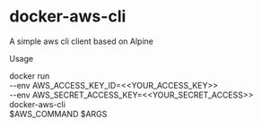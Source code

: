 # docker-aws-cli

A simple aws cli client based on Alpine

Usage

docker run \
--env AWS_ACCESS_KEY_ID=<<YOUR_ACCESS_KEY>> \
--env AWS_SECRET_ACCESS_KEY=<<YOUR_SECRET_ACCESS>> \
docker-aws-cli \
$AWS_COMMAND $ARGS
